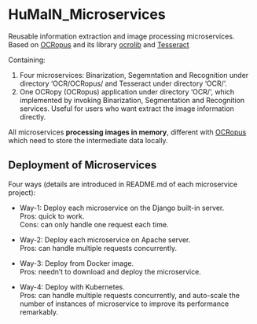 # HuMaIN_Microservices
Reusable information extraction and image processing microservices. Based on [OCRopus](https://github.com/tmbdev/ocropy) and its library [ocrolib](https://github.com/tmbdev/ocropy/tree/master/ocrolib) and [Tesseract](https://github.com/tesseract-ocr/tesseract)

Containing:<br/>
1) Four microservices: Binarization, Segemntation and Recognition under directory ‘OCR/OCRopus/ and Tesseract under directory ‘OCR/’.<br/>
2) One OCRopy (OCRopus) application under directory ‘OCR/’, which implemented by invoking Binarization, Segmentation and Recognition services. Useful for users who want extract the image information directly.<br/>

All microservices **processing images in memory**, different with [OCRopus](https://github.com/tmbdev/ocropy) which need to store the intermediate data locally.<br/>

## Deployment of Microservices
Four ways (details are introduced in README.md of each microservice project):<br/>

* Way-1: Deploy each microservice on the Django built-in server.<br/>
Pros: quick to work.<br/>
Cons: can only handle one request each time.<br/>

* Way-2: Deploy each microservice on Apache server.<br/>
Pros: can handle multiple requests concurrently.<br/>

* Way-3: Deploy from Docker image.<br/>
Pros: needn’t to download and deploy the microservice.<br/>

* Way-4: Deploy with Kubernetes.<br/>
Pros: can handle multiple requests concurrently, and auto-scale the number of instances of microservice to improve its performance remarkably.

